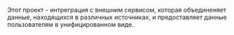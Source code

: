 Этот проект - интреграция с внешним сервисом, которая объединеняет данные, находящихся в различных источниках, и предоставляет данные пользователям в унифицированном виде.
